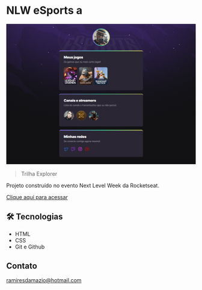 # NLW eSports a

![preview](./.github/preview.png)

> Trilha Explorer

Projeto construído no evento Next Level Week da Rocketseat.

[Clique aqui para acessar](https://ramiresdamazio.github.io/NWL-eSports)

## 🛠 Tecnologias

- HTML
- CSS
- Git e Github

## Contato

ramiresdamazio@hotmail.com